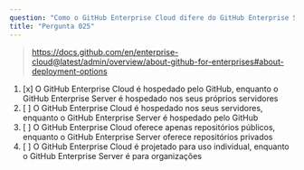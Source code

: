 ```yaml
---
question: "Como o GitHub Enterprise Cloud difere do GitHub Enterprise Server?"
title: "Pergunta 025"
---
```


> https://docs.github.com/en/enterprise-cloud@latest/admin/overview/about-github-for-enterprises#about-deployment-options
1. [x] O GitHub Enterprise Cloud é hospedado pelo GitHub, enquanto o GitHub Enterprise Server é hospedado nos seus próprios servidores
1. [ ] O GitHub Enterprise Cloud é hospedado nos seus servidores, enquanto o GitHub Enterprise Server é hospedado pelo GitHub
1. [ ] O GitHub Enterprise Cloud oferece apenas repositórios públicos, enquanto o GitHub Enterprise Server oferece repositórios privados
1. [ ] O GitHub Enterprise Cloud é projetado para uso individual, enquanto o GitHub Enterprise Server é para organizações
